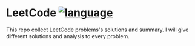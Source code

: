 # LeetCode [![language](https://img.shields.io/badge/language-Java-green.svg)](https://img.shields.io/badge/language-Java-green.svg) 

This repo collect LeetCode problems's solutions and summary.  I will give different solutions and analysis to every problem.
